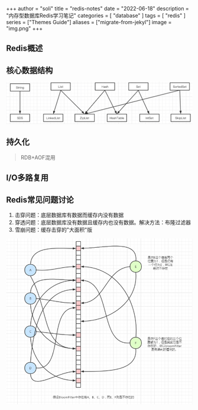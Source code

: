 +++
author = "soli"
title = "redis-notes"
date = "2022-06-18"
description = "内存型数据库Redis学习笔记"
categories = [
"database"
]
tags = [
"redis"
]
series = ["Themes Guide"]
aliases = ["migrate-from-jekyl"]
image = "img.png"
+++
<!--more-->
## Redis概述
## 核心数据结构
![](redis-data-structure-overview.png)
## 持久化
> RDB+AOF混用
## I/O多路复用
## Redis常见问题讨论
1. 击穿问题：底层数据库有数据而缓存内没有数据
2. 穿透问题：底层数据库没有数据且缓存内也没有数据。解决方法：布隆过滤器
3. 雪崩问题：缓存击穿的"大面积"版

![缓存穿透解决办法](bloom-filter.png)